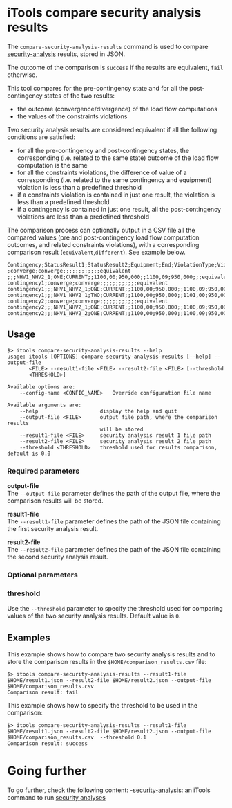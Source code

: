 # iTools compare security analysis results

The `compare-security-analysis-results` command is used to compare [security-analysis](../../simulation/security/security.md#outputs) results, stored in JSON.

The outcome of the comparison is `success` if the results are equivalent, `fail` otherwise.  
  
This tool compares for the pre-contingency state and for all the post-contingency states of the two results:
- the outcome (convergence/divergence) of the load flow computations
- the values of the constraints violations
  
Two security analysis results are considered equivalent if all the following conditions are satisfied:
- for all the pre-contingency and post-contingency states, the corresponding (i.e. related to the same state) outcome of the load flow computation is the same
- for all the constraints violations, the difference of value of a corresponding (i.e. related to the same contingency
and equipment) violation is less than a predefined threshold
- if a constraints violation is contained in just one result, the violation is less than a predefined threshold
- if a contingency is contained in just one result, all the post-contingency violations are less than a predefined threshold
  
The comparison process can optionally output in a CSV file all the compared values (pre and post-contingency load flow computation outcomes, and related constraints violations), with a corresponding comparison result (`equivalent`,`different`). See example below.

```csv
Contingency;StatusResult1;StatusResult2;Equipment;End;ViolationType;ViolationNameResult1;ValueResult1;LimitResult1;ViolationNameResult2;ValueResult2;LimitResult2;ActionsResult1;ActionsResult2;Comparison
;converge;converge;;;;;;;;;;;;equivalent
;;;NHV1_NHV2_1;ONE;CURRENT;;1100,00;950,000;;1100,09;950,000;;;equivalent
contingency1;converge;converge;;;;;;;;;;;;equivalent
contingency1;;;NHV1_NHV2_1;ONE;CURRENT;;1100,00;950,000;;1100,09;950,000;;;equivalent
contingency1;;;NHV1_NHV2_1;TWO;CURRENT;;1100,00;950,000;;1101,00;950,000;;;different
contingency2;converge;converge;;;;;;;;;;;;equivalent
contingency2;;;NHV1_NHV2_1;ONE;CURRENT;;1100,00;950,000;;1100,09;950,000;;;equivalent
contingency2;;;NHV1_NHV2_2;ONE;CURRENT;;1100,00;950,000;;1100,09;950,000;;;equivalent
```

## Usage
```
$> itools compare-security-analysis-results --help
usage: itools [OPTIONS] compare-security-analysis-results [--help] --output-file
       <FILE> --result1-file <FILE> --result2-file <FILE> [--threshold
       <THRESHOLD>]

Available options are:
    --config-name <CONFIG_NAME>   Override configuration file name

Available arguments are:
    --help                    display the help and quit
    --output-file <FILE>      output file path, where the comparison results
                              will be stored
    --result1-file <FILE>     security analysis result 1 file path
    --result2-file <FILE>     security analysis result 2 file path
    --threshold <THRESHOLD>   threshold used for results comparison, default is 0.0
```

### Required parameters

**output-file**  
The `--output-file` parameter defines the path of the output file, where the comparison results will be stored.

**result1-file**  
The `--result1-file` parameter defines the path of the JSON file containing the first security analysis result. 

**result2-file**  
The `--result2-file` parameter defines the path of the JSON file containing the second security analysis result.

### Optional parameters

### threshold
Use the `--threshold` parameter to specify the threshold used for comparing values of the two security analysis results. Default value is `0`.

## Examples

This example shows how to compare two security analysis results and to store the comparison results in the `$HOME/comparison_results.csv` file:

```
$> itools compare-security-analysis-results --result1-file $HOME/result1.json --result2-file $HOME/result2.json --output-file $HOME/comparison_results.csv
Comparison result: fail
```

This example shows how to specify the threshold to be used in the comparison:

```
$> itools compare-security-analysis-results --result1-file $HOME/result1.json --result2-file $HOME/result2.json --output-file $HOME/comparison_results.csv  --threshold 0.1
Comparison result: success
```

# Going further
To go further, check the following content:
-[security-analysis](security-analysis.md): an iTools command to run [security analyses](../../simulation/security/security.md)

